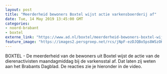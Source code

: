 ```yaml
---
layout: post
title: "Meerderheid bewoners Boxtel wijst actie varkensboerderij af"
date: Tue, 14 May 2019 13:45:00 GMT
categories: 
- noord-brabant 
- boxtel 
externe_link: "https://www.ad.nl/boxtel/meerderheid-bewoners-boxtel-wijst-actie-varkensboerderij-af~aba6a354/"
feature_image: "https://images2.persgroep.net/rcs/jNpF-ezDJQBo5ps8WSzOK3j7d3U/diocontent/148355728/_fitwidth/400/?appId=21791a8992982cd8da851550a453bd7f&quality=0.7"
---
```


BOXTEL - De meerderheid van de bewoners uit Boxtel wijst de actie van de dierenactivisten maandagmiddag bij de varkensstal af. Dat laten zij weten aan het Brabants Dagblad. De reacties zie je hieronder in de video.
